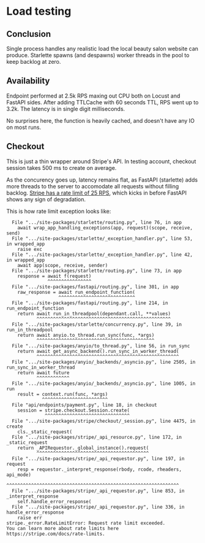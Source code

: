 # Load testing

## Conclusion

Single process handles any realistic load the local beauty salon website can produce.
Starlette spawns (and despawns) worker threads in the pool to keep backlog at zero.

## Availability

Endpoint performed at 2.5k RPS maxing out CPU both on Locust and FastAPI sides.
After adding TTLCache with 60 seconds TTL, RPS went up to 3.2k.
The latency is in single digit milliseconds.

No surprises here, the function is heavily cached, and doesn't have any IO on most runs.

## Checkout

This is just a thin wrapper around Stripe's API.
In testing account, checkout session takes 500 ms to create on average.

As the concurency goes up, latency remains flat, as FastAPI (starlette) adds more threads to the server to accomodate all requests without filling backlog.
[Stripe has a rate limit of 25 RPS](https://stripe.com/docs/rate-limits), which kicks in before FastAPI shows any sign of degradation.

This is how rate limit exception looks like:

```
  File ".../site-packages/starlette/routing.py", line 76, in app
    await wrap_app_handling_exceptions(app, request)(scope, receive, send)
  File ".../site-packages/starlette/_exception_handler.py", line 53, in wrapped_app
    raise exc
  File ".../site-packages/starlette/_exception_handler.py", line 42, in wrapped_app
    await app(scope, receive, sender)
  File ".../site-packages/starlette/routing.py", line 73, in app
    response = await f(request)
               ^^^^^^^^^^^^^^^^
  File ".../site-packages/fastapi/routing.py", line 301, in app
    raw_response = await run_endpoint_function(
                   ^^^^^^^^^^^^^^^^^^^^^^^^^^^^
  File ".../site-packages/fastapi/routing.py", line 214, in run_endpoint_function
    return await run_in_threadpool(dependant.call, **values)
           ^^^^^^^^^^^^^^^^^^^^^^^^^^^^^^^^^^^^^^^^^^^^^^^^^
  File ".../site-packages/starlette/concurrency.py", line 39, in run_in_threadpool
    return await anyio.to_thread.run_sync(func, *args)
           ^^^^^^^^^^^^^^^^^^^^^^^^^^^^^^^^^^^^^^^^^^^
  File ".../site-packages/anyio/to_thread.py", line 56, in run_sync
    return await get_async_backend().run_sync_in_worker_thread(
           ^^^^^^^^^^^^^^^^^^^^^^^^^^^^^^^^^^^^^^^^^^^^^^^^^^^^
  File ".../site-packages/anyio/_backends/_asyncio.py", line 2505, in run_sync_in_worker_thread
    return await future
           ^^^^^^^^^^^^
  File ".../site-packages/anyio/_backends/_asyncio.py", line 1005, in run
    result = context.run(func, *args)
             ^^^^^^^^^^^^^^^^^^^^^^^^
  File "api/endpoints/payment.py", line 18, in checkout
    session = stripe.checkout.Session.create(
              ^^^^^^^^^^^^^^^^^^^^^^^^^^^^^^^
  File ".../site-packages/stripe/checkout/_session.py", line 4475, in create
    cls._static_request(
  File ".../site-packages/stripe/_api_resource.py", line 172, in _static_request
    return _APIRequestor._global_instance().request(
           ^^^^^^^^^^^^^^^^^^^^^^^^^^^^^^^^^^^^^^^^^
  File ".../site-packages/stripe/_api_requestor.py", line 197, in request
    resp = requestor._interpret_response(rbody, rcode, rheaders, api_mode)
           ^^^^^^^^^^^^^^^^^^^^^^^^^^^^^^^^^^^^^^^^^^^^^^^^^^^^^^^^^^^^^^^
  File ".../site-packages/stripe/_api_requestor.py", line 853, in _interpret_response
    self.handle_error_response(
  File ".../site-packages/stripe/_api_requestor.py", line 336, in handle_error_response
    raise err
stripe._error.RateLimitError: Request rate limit exceeded.
You can learn more about rate limits here https://stripe.com/docs/rate-limits.
```
